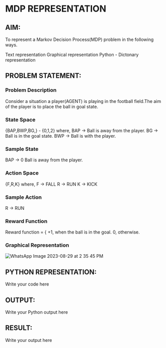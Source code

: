 # MDP REPRESENTATION

## AIM:
To represent a Markov Decision Process(MDP) problem in the following ways.

Text representation
Graphical representation
Python - Dictonary representation

## PROBLEM STATEMENT:

### Problem Description
Consider a situation a player(AGENT) is  playing in the football field.The aim of the player is to place the ball in goal state.

### State Space
{BAP,BWP,BG,} - {0,1,2}
 where,  BAP -> Ball is away from the player.
         BG -> Ball is in the goal state.
         BWP -> Ball is with the player.

### Sample State
 BAP -> 0
 Ball is away from the player.

### Action Space
{F,R,K} 
where, F -> FALL
       R -> RUN
       K -> KICK

### Sample Action
R -> RUN

### Reward Function
Reward function = { +1, when the ball is in the goal.
                    0, otherwise.

### Graphical Representation
![WhatsApp Image 2023-08-29 at 2 35 45 PM](https://github.com/anithapalani2123/mdp-representation/assets/94184990/8565acb3-b27b-4908-b876-53ca9bdb708f)


## PYTHON REPRESENTATION:
Write your code here

## OUTPUT:
Write your Python output here

## RESULT:
Write your output here

